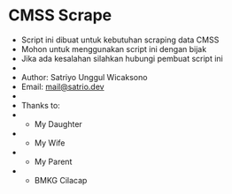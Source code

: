 # CMSS Scrape

- Script ini dibuat untuk kebutuhan scraping data CMSS
- Mohon untuk menggunakan script ini dengan bijak
- Jika ada kesalahan silahkan hubungi pembuat script ini
-
- Author: Satriyo Unggul Wicaksono
- Email: mail@satrio.dev
-
- Thanks to:
- - My Daughter
- - My Wife
- - My Parent
- - BMKG Cilacap
